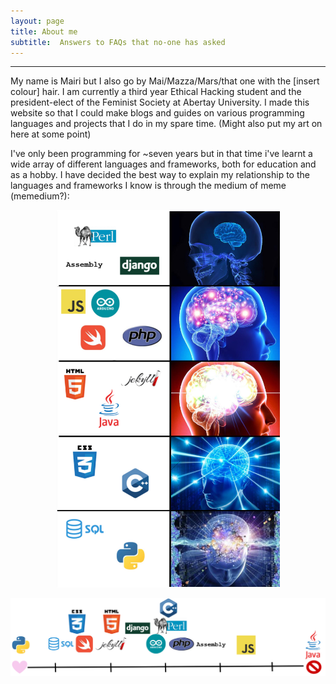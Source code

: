 ```yaml
---
layout: page
title: About me
subtitle:  Answers to FAQs that no-one has asked
---
```


---

My name is Mairi but I also go by Mai/Mazza/Mars/that one with the [insert colour] hair. I am currently a third year Ethical Hacking student and the president-elect of the Feminist Society at Abertay University. I made this website so that I could make blogs and guides on various programming languages and projects that I do in my spare time. (Might also put my art on here at some point)


I've only been programming for ~seven years but in that time i've learnt a wide array of different languages and frameworks, both for education and as a hobby. I have decided the best way to explain my relationship to the languages and frameworks I know is through the medium of meme (memedium?):

<p align="center">
  <img src="assets/img/programmingmeme.png" alt="Expanding brain meme ranking my confidence in a number of languages and frameworks"/>
</p>

<p align="center">
  <img src="assets/img/programmingline.PNG" alt="Expanding brain meme ranking my opinion of a number of languages and frameworks"/>
</p>

